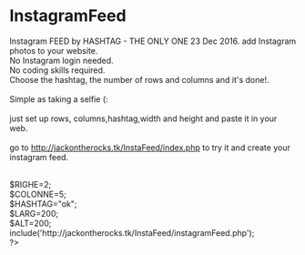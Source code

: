 # InstagramFeed

Instagram FEED by HASHTAG - THE ONLY ONE
23 Dec 2016.
add Instagram photos to your website.<br>
No Instagram login needed.<br>
No coding skills required.<br>
Choose the hashtag, the number of rows and columns and it's done!.<br>
<br>
Simple as taking a selfie (:<br>
<br>
just set up rows, columns,hashtag,width and height and paste it in your web.<br>
<br>
go to http://jackontherocks.tk/InstaFeed/index.php to try it and create your instagram feed.<br>
<br>
<?php<br>
$RIGHE=2;<br>
$COLONNE=5;<br>
$HASHTAG="ok";<br>
$LARG=200;<br>
$ALT=200;<br>
include('http://jackontherocks.tk/InstaFeed/instagramFeed.php');<br>
?><br>
